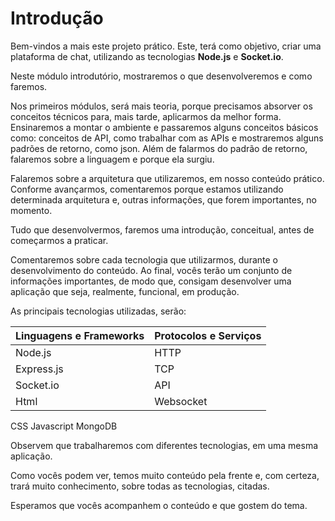 # Introdução

Bem-vindos a mais este projeto prático. Este, terá como objetivo, criar uma plataforma de chat, utilizando as tecnologias **Node.js** e **Socket.io**.

Neste módulo introdutório, mostraremos o que desenvolveremos e como faremos.

Nos primeiros módulos, será mais teoria, porque precisamos absorver os conceitos técnicos para, mais tarde, aplicarmos da melhor forma.
Ensinaremos a montar o ambiente e passaremos alguns conceitos básicos como: conceitos de API, como trabalhar com as APIs e mostraremos alguns padrões de retorno, como json.
Além de falarmos do padrão de retorno, falaremos sobre a linguagem e porque ela surgiu.

Falaremos sobre a arquitetura que utilizaremos, em nosso conteúdo prático. Conforme avançarmos, comentaremos porque estamos utilizando determinada arquitetura e, outras informações, que forem importantes, no momento.

Tudo que desenvolvermos, faremos uma introdução, conceitual, antes de começarmos a praticar.

Comentaremos sobre cada tecnologia que utilizarmos, durante o desenvolvimento do conteúdo.
Ao final, vocês terão um conjunto de informações importantes, de modo que, consigam desenvolver uma aplicação que seja, realmente, funcional, em produção.

As principais tecnologias utilizadas, serão:

Linguagens e Frameworks | Protocolos e Serviços
----------------------------------- | -----------------------------
Node.js                               | HTTP
Express.js                           | TCP
Socket.io                            | API
Html                                    | Websocket
CSS
Javascript
MongoDB

Observem que trabalharemos com diferentes tecnologias, em uma mesma aplicação.

Como vocês podem ver, temos muito conteúdo pela frente e, com certeza, trará muito conhecimento, sobre todas as tecnologias, citadas.

Esperamos que vocês acompanhem o conteúdo e que gostem do tema.